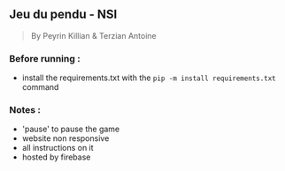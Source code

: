 ## Jeu du pendu - NSI 
> By Peyrin Killian & Terzian Antoine

### Before running :
- install the requirements.txt with the `pip -m install requirements.txt` command

### Notes :
- 'pause' to pause the game
- website non responsive
- all instructions on it
- hosted by firebase
